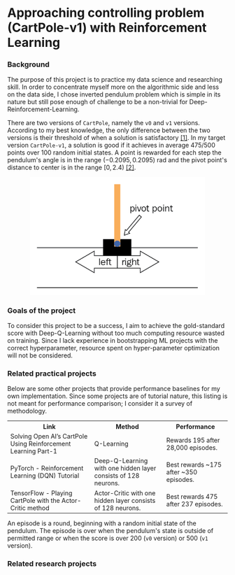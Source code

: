 # Approaching controlling problem (CartPole-v1) with Reinforcement Learning

### Background

The purpose of this project is to practice my data science and researching skill. In order to concentrate myself more on the algorithmic side and less on the data side, I chose inverted pendulum problem which is simple in its nature but still pose enough of challenge to be a non-trivial for Deep-Reinforcement-Learning.

There are two versions of `CartPole`, namely the `v0` and `v1` versions. According to my best knowledge, the only difference between the two versions is their threshold of when a solution is satisfactory [[1]](https://stackoverflow.com/a/56926451). In my target version `CartPole-v1`, a solution is good if it achieves in average $475/500$ points over $100$ random initial states. A point is rewarded for each step the pendulum's angle is in the range $(-0.2095, 0.2095)$ rad and the pivot point's distance to center is in the range $[0, 2.4)$ [[2]](https://www.gymlibrary.dev/environments/classic_control/cart_pole/).  

<p align="center">
<img src="images/cartpole.png" width=400/>
</p>

### Goals of the project

To consider this project to be a success, I aim to achieve the gold-standard score with Deep-Q-Learning without too much computing resource wasted on training. Since I lack experience in bootstrapping ML projects with the correct hyperparameter, resource spent on hyper-parameter optimization will not be considered. 

### Related practical projects

Below are some other projects that provide performance baselines for my own implementation. Since some projects are of tutorial nature, this listing is not meant for performance comparison; I consider it a survey of methodology.

<table>
  <tr>
    <th>Link</th>
    <th>Method</th>
    <th>Performance</th>
  </tr>
  <tr>
    <td><a src="https://medium.com/analytics-vidhya/q-learning-is-the-most-basic-form-of-reinforcement-learning-which-doesnt-take-advantage-of-any-8944e02570c5">Solving Open AI’s CartPole Using Reinforcement Learning Part-1
</a></td>
    <td>Q-Learning</td>
    <td>Rewards 195 after 28,000 episodes.</td>
  </tr>
  <tr>
    <td><a src="https://pytorch.org/tutorials/intermediate/reinforcement_q_learning.html">PyTorch - Reinforcement Learning (DQN) Tutorial</a></td>
    <td>Deep-Q-Learning with one hidden layer consists of 128 neurons.</td>
    <td>Best rewards ~175 after ~350 episodes.</td>
  </tr>
  <tr>
    <td><a src="https://www.tensorflow.org/tutorials/reinforcement_learning/actor_critic">TensorFlow - Playing CartPole with the Actor-Critic method</a></td>
    <td>Actor-Critic with one hidden layer consists of 128 neurons.</td>
    <td>Best rewards 475 after 237 episodes.</td>
  </tr>
</table>

An episode is a round, beginning with a random initial state of the pendulum. The episode is over when the pendulum's state is outside of permitted range or when the score is over $200$ (`v0` version) or $500$ (`v1` version).

### Related research projects